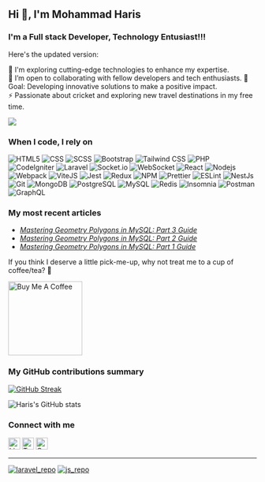 ## Hi 👋, I'm Mohammad Haris

### I'm a Full stack Developer, Technology Entusiast!!!

Here's the updated version:

🌱 I'm exploring cutting-edge technologies to enhance my expertise.  
👯 I’m open to collaborating with fellow developers and tech enthusiasts.
🥅 Goal: Developing innovative solutions to make a positive impact.  
⚡ Passionate about cricket and exploring new travel destinations in my free time.

![](https://komarev.com/ghpvc/?username=iamharis010&color=fb4362)

### When I code, I rely on
<p>
    <img alt="HTML5" src="https://img.shields.io/badge/-HTML5-E34F26?style=flat-square&logo=html5&logoColor=white" />
    <img alt="CSS" src="https://img.shields.io/badge/-CSS3-1572B6?style=flat-square&logo=css3&logoColor=white" />
    <img alt="SCSS" src="https://img.shields.io/badge/-SCSS-CC6699?style=flat-square&logo=sass&logoColor=white" />
    <img alt="Bootstrap" src="https://img.shields.io/badge/-Bootstrap-7953b3?style=flat-square&logo=bootstrap&logoColor=white" />
    <img alt="Tailwind CSS" src="https://img.shields.io/badge/-Tailwind%20CSS-38B2AC?style=flat-square&logo=tailwind-css&logoColor=white" />
    <img alt="PHP" src="https://img.shields.io/badge/-PHP-777BB4?style=flat-square&logo=php&logoColor=white" />
    <img alt="CodeIgniter" src="https://img.shields.io/badge/-CodeIgniter-EF4223?style=flat-square&logo=codeigniter&logoColor=white" />
    <img alt="Laravel" src="https://img.shields.io/badge/-Laravel-FF2D20?style=flat-square&logo=laravel&logoColor=white" />
    <img alt="Socket.io" src="https://img.shields.io/badge/-Socket.io-010101?style=flat-square&logo=socket.io&logoColor=white" />
    <img alt="WebSocket" src="https://img.shields.io/badge/-WebSocket-010101?style=flat-square&logo=websocket&logoColor=white" />
    <img alt="React" src="https://img.shields.io/badge/-React-45b8d8?style=flat-square&logo=react&logoColor=white" />
    <img alt="Nodejs" src="https://img.shields.io/badge/-Nodejs-43853d?style=flat-square&logo=node.js&logoColor=white" />
    <img alt="Webpack" src="https://img.shields.io/badge/-Webpack-8DD6F9?style=flat-square&logo=webpack&logoColor=white" />
    <img alt="ViteJS" src="https://img.shields.io/badge/-ViteJS-646CFF?style=flat-square&logo=vite&logoColor=white" />
    <img alt="Jest" src="https://img.shields.io/badge/-Jest-C21325?style=flat-square&logo=jest&logoColor=white" />
    <img alt="Redux" src="https://img.shields.io/badge/-Redux-764ABC?style=flat-square&logo=redux&logoColor=white" />
    <img alt="NPM" src="https://img.shields.io/badge/-NPM-CB3837?style=flat-square&logo=npm&logoColor=white" />
    <img alt="Prettier" src="https://img.shields.io/badge/-Prettier-F7B93E?style=flat-square&logo=prettier&logoColor=white" />
    <img alt="ESLint" src="https://img.shields.io/badge/-ESLint-4B32C3?style=flat-square&logo=eslint&logoColor=white" />
    <img alt="NestJs" src="https://img.shields.io/badge/-NestJs-ea2845?style=flat-square&logo=nestjs&logoColor=white" />
    <img alt="Git" src="https://img.shields.io/badge/-Git-F05032?style=flat-square&logo=git&logoColor=white" />
    <img alt="MongoDB" src="https://img.shields.io/badge/-MongoDB-13aa52?style=flat-square&logo=mongodb&logoColor=white" />
    <img alt="PostgreSQL" src="https://img.shields.io/badge/-PostgreSQL-336791?style=flat-square&logo=postgresql&logoColor=white" />
    <img alt="MySQL" src="https://img.shields.io/badge/-MySQL-4479A1?style=flat-square&logo=mysql&logoColor=white" />
    <img alt="Redis" src="https://img.shields.io/badge/-Redis-DC382D?style=flat-square&logo=redis&logoColor=white" />
    <img alt="Insomnia" src="https://img.shields.io/badge/-Insomnia-5849BE?style=flat-square&logo=insomnia&logoColor=white" />
    <img alt="Postman" src="https://img.shields.io/badge/-Postman-FF6C37?style=flat-square&logo=postman&logoColor=white" />
    <img alt="GraphQL" src="https://img.shields.io/badge/-GraphQL-E10098?style=flat-square&logo=graphql&logoColor=white" />
</p>

### My most recent articles
<ul>
    <li>
        <a href="https://medium.com/@mohdharis010/mastering-geometry-polygons-in-mysql-part-3-guide-f52f89c18477">
            <i>Mastering Geometry Polygons in MySQL: Part 3 Guide</i>
        </a>
    </li>
    <li>
        <a href="https://medium.com/@mohdharis010/mastering-geometry-polygons-in-mysql-part-2-guide-74b9216a27e8">
            <i>Mastering Geometry Polygons in MySQL: Part 2 Guide</i>
        </a>
    </li>
    <li>
        <a href="https://medium.com/@mohdharis010/mastering-geometry-polygons-in-mysql-part-1-guide-5741047e1a75">
            <i>Mastering Geometry Polygons in MySQL: Part 1 Guide</i>
        </a>
    </li>
</ul>

If you think I deserve a little pick-me-up, why not treat me to a cup of coffee/tea? 🥺

<a href="https://www.buymeacoffee.com/iamharis" target="_blank"><img src="https://cdn.buymeacoffee.com/buttons/v2/default-red.png" alt="Buy Me A Coffee" width="150" ></a>

### My GitHub contributions summary

[![GitHub Streak](https://github-readme-streak-stats.herokuapp.com?user=iamharis010&theme=dark&ring=fb4362&file=fb4362&currStreakNum=fb4362&currStreakLabel=fb4362&hide_border=true)](https://git.io/streak-stats)

![Haris's GitHub stats](https://github-readme-stats.vercel.app/api?username=iamharis&hide_border=true&show_icons=true&bg_color=151515&title_color=fb4362&icon_color=fb4362&text_bold=false&text_color=9e9e9e)

### Connect with me
<p>
  <a href="https://www.linkedin.com/in/mohammad-haris-rajput/"><img src="https://skillicons.dev/icons?i=linkedin" width="24" height="24" alt="LinkedIn"></a>
  <a href="https://twitter.com/iamharis010"><img src="https://skillicons.dev/icons?i=twitter" width="24" height="24" alt="Twitter"></a>
  <a href="mailto:mohdharis010@gmail.com"><img src="https://skillicons.dev/icons?i=gmail" width="24" height="24" alt="Gmail"></a>
</p>

--------

[![laravel_repo]](https://github.com/iamharis010/laravel-resources)
[![js_repo]](https://github.com/iamharis010/js-resources)

[laravel_repo]: https://github-readme-stats.vercel.app/api/pin/?username=iamharis010&repo=laravel-resources&theme=swift
[js_repo]: https://github-readme-stats.vercel.app/api/pin/?username=iamharis010&repo=js-resources&theme=slateorange
